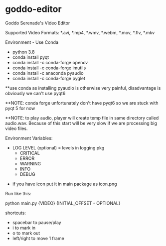# goddo-editor
Goddo Serenade's Video Editor

Supported Video Formats:
*.avi, *.mp4, *.wmv, *.webm, *.mov, *.flv, *.mkv

Environment - Use Conda
- python 3.8
- conda install pyqt
- conda install -c conda-forge opencv
- conda install -c conda-forge imutils
- conda install -c anaconda pyaudio
- conda install -c conda-forge pyglet

**use conda as installing pyaudio is otherwise very painful, disadvantage is obviously we can't use pyqt6

**NOTE: conda forge unfortunately don't have pyqt6 so we are stuck with pyqt 5 for now

**NOTE: to play audio, player will create temp file in same directory called audio.wav.
Because of this start will be very slow if we are processing big video files.

Environment Variables:
- LOG LEVEL (optional) = levels in logging pkg
    - CRITICAL
    - ERROR
    - WARNING
    - INFO
    - DEBUG

* if you have icon put it in main package as icon.png

Run like this:

python main.py {VIDEO} {INITIAL_OFFSET - OPTIONAL}

shortcuts:
- spacebar to pause/play
- i to mark in
- o to mark out
- left/right to move 1 frame